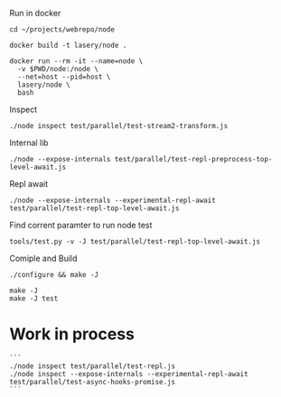Run in docker
```
cd ~/projects/webrepo/node

docker build -t lasery/node .

docker run --rm -it --name=node \
  -v $PWD/node:/node \
  --net=host --pid=host \
  lasery/node \
  bash
```

Inspect
```
./node inspect test/parallel/test-stream2-transform.js
```

Internal lib
```
./node --expose-internals test/parallel/test-repl-preprocess-top-level-await.js

```

Repl await
```
./node --expose-internals --experimental-repl-await test/parallel/test-repl-top-level-await.js

```

Find corrent paramter to run node test
```
tools/test.py -v -J test/parallel/test-repl-top-level-await.js

```

Comiple and Build
```
./configure && make -J

make -J
make -J test
```

# Work in process
    ```
    ./node inspect test/parallel/test-repl.js
    ./node inspect --expose-internals --experimental-repl-await test/parallel/test-async-hooks-promise.js
    ```
